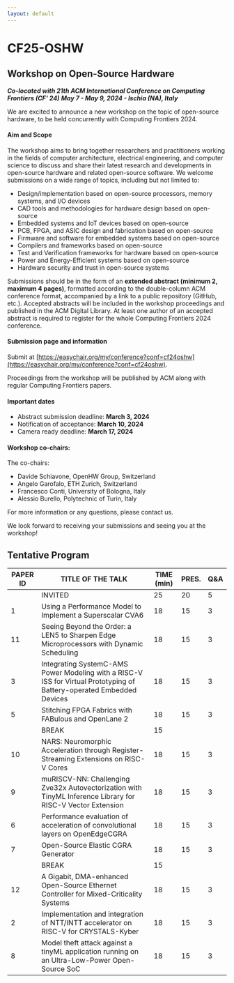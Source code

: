 ```yaml
---
layout: default
---
```


# CF25-OSHW
## Workshop on Open-Source Hardware 

***Co-located with 21th ACM International Conference on Computing Frontiers (CF' 24)***
***May 7 - May 9, 2024 - Ischia (NA), Italy***

We are excited to announce a new workshop on the topic of open-source hardware, to be held concurrently with Computing Frontiers 2024.

#### Aim and Scope

The workshop aims to bring together researchers and practitioners working in the fields of computer architecture, electrical engineering, and computer science to discuss and share their latest research and developments in open-source hardware and related open-source software. We welcome submissions on a wide range of topics, including but not limited to:

- Design/implementation based on open-source processors, memory systems, and I/O devices
- CAD tools and methodologies for hardware design based on open-source
- Embedded systems and IoT devices based on open-source
- PCB, FPGA, and ASIC design and fabrication based on open-source
- Firmware and software for embedded systems based on open-source
- Compilers and frameworks based on open-source
- Test and Verification frameworks for hardware based on open-source
- Power and Energy-Efficient systems based on open-source
- Hardware security and trust in open-source systems

Submissions should be in the form of an **extended abstract (minimum 2, maximum 4 pages)**, formatted according to the double-column ACM conference format, accompanied by a link to a public repository (GitHub, etc.). Accepted abstracts will be included in the workshop proceedings and published in the ACM Digital Library. At least one author of an accepted abstract is required to register for the whole Computing Frontiers 2024 conference.

#### Submission page and information
Submit at [https://easychair.org/my/conference?conf=cf24oshw](https://easychair.org/my/conference?conf=cf24oshw).

Proceedings from the workshop will be published by ACM along with regular Computing Frontiers papers.

#### Important dates
 - Abstract submission deadline: **March 3, 2024**
 - Notification of acceptance: **March 10, 2024**
 - Camera ready deadline: **March 17, 2024**

#### Workshop co-chairs:
The co-chairs:
 - Davide Schiavone, OpenHW Group, Switzerland 
 - Angelo Garofalo, ETH Zurich, Switzerland
 - Francesco Conti, University of Bologna, Italy
 - Alessio Burello, Polytechnic of Turin, Italy

For more information or any questions, please contact us.

We look forward to receiving your submissions and seeing you at the workshop!

## Tentative Program

| PAPER ID | TITLE OF THE TALK                                                                                                     | TIME (min)    | PRES. | Q&A |
|----------|-----------------------------------------------------------------------------------------------------------------------|---------------|-------|-----|
|          | INVITED                                                                                                               | 25            | 20    | 5   |
| 1        | Using a Performance Model to Implement a Superscalar CVA6                                                             | 18            | 15    | 3   |
| 11       | Seeing Beyond the Order: a LEN5 to Sharpen Edge Microprocessors with Dynamic Scheduling                               | 18            | 15    | 3   |
| 3        | Integrating SystemC-AMS Power Modeling with a RISC-V ISS for Virtual Prototyping of Battery-operated Embedded Devices | 18            | 15    | 3   |
| 5        | Stitching FPGA Fabrics with FABulous and OpenLane 2                                                                   | 18            | 15    | 3   |
|          | BREAK                                                                                                                 | 15            |       |     |
| 10       | NARS: Neuromorphic Acceleration through Register-Streaming Extensions on RISC-V Cores                                 | 18            | 15    | 3   |
| 9        | muRISCV-NN: Challenging Zve32x Autovectorization with TinyML Inference Library for RISC-V Vector Extension            | 18            | 15    | 3   |
| 6        | Performance evaluation of acceleration of convolutional layers on OpenEdgeCGRA                                        | 18            | 15    | 3   |
| 7        | Open-Source Elastic CGRA Generator                                                                                    | 18            | 15    | 3   |
|          | BREAK                                                                                                                 | 15            |       |     |
| 12       | A Gigabit, DMA-enhanced Open-Source Ethernet Controller for Mixed-Criticality Systems                                 | 18            | 15    | 3   |
| 2        | Implementation and integration of NTT/INTT accelerator on RISC-V for CRYSTALS-Kyber                                   | 18            | 15    | 3   |
| 8        | Model theft attack against a tinyML application running on an Ultra-Low-Power Open-Source SoC                         | 18            | 15    | 3   |



